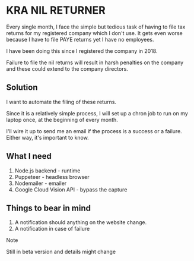 # KRA NIL RETURNER
Every single month, I face the simple but tedious task of having to file tax returns for my registered company
which I don't use. It gets even worse because I have to file PAYE returns yet I have no employees.

I have been doing this since I registered the company in 2018.

Failure to file the nil returns will result in harsh penalties on the company and these could extend to the
company directors.

## Solution
I want to automate the filing of these returns.

Since it is a relatively simple process, I will set up a chron job to run on my laptop once, at the beginning
of every month.

I'll wire it up to send me an email if the process is a success or a failure. Either way, it's important to know.

## What I need
1. Node.js backend - runtime
2. Puppeteer - headless browser
3. Nodemailer - emailer
4. Google Cloud Vision API - bypass the capture

## Things to bear in mind
1. A notification should anything on the website change.
2. A notification in case of failure

>[!Note]
> Still in beta version and details might change